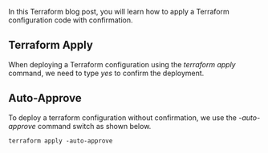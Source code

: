 In this Terraform blog post, you will learn how to apply a Terraform configuration code with confirmation.

## Terraform Apply

When deploying a Terraform configuration using the _terraform apply_ command, we need to type _yes_ to confirm the deployment.

## Auto-Approve

To deploy a terraform configuration without confirmation, we use the _-auto-approve_ command switch as shown below.

```
terraform apply -auto-approve  
```